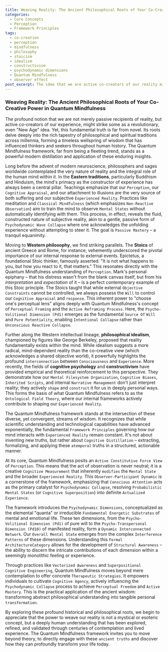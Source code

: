 ```yaml
---
title: Weaving Reality: The Ancient Philosophical Roots of Your Co-Creative Power in Quantum Mindfulness
categories:
  - Core Concepts
  - Perception
  - Framework Principles
tags:
  - co-creation
  - perception
  - mindfulness
  - philosophy
  - stoicism
  - idealism
  - constructivism
  - psychodynamic dimensions
  - Quantum Mindfulness
  - observer effect
post_excerpt: The idea that we are active co-creators of our reality might seem like a modern concept, but its roots stretch deep into ancient philosophical and spiritual traditions. This article explores how timeless wisdom from Eastern thought, Western philosophy, and contemporary psychology converges within the Quantum Mindfulness framework, revealing the profound and enduring truth of our mind's power to shape experience. Discover how intentional engagement with your inner world can lead to a more conscious and fulfilling life.
---
```


### Weaving Reality: The Ancient Philosophical Roots of Your Co-Creative Power in Quantum Mindfulness

The profound notion that we are not merely passive recipients of reality, but active co-creators of our experience, might strike some as a revolutionary, even "New Age" idea. Yet, this fundamental truth is far from novel. Its roots delve deeply into the rich tapestry of philosophical and spiritual traditions across millennia, forming a timeless wellspring of wisdom that has influenced thinkers and seekers throughout human history. The Quantum Mindfulness framework, far from being a fleeting trend, stands as a powerful modern distillation and application of these enduring insights.

Long before the advent of modern neuroscience, philosophers and sages worldwide contemplated the very nature of reality and the integral role of the human mind within it. In the **Eastern traditions**, particularly Buddhism and Hinduism, the mind's primacy as the constructor of experience has always been a central pillar. Teachings emphasize that our `Perception`, our `Cognitive Appraisal`, and our attachment to illusions are the very source of both suffering and our subjective `Experienced Reality`. Practices like meditation and `Classical Mindfulness` (which emphasizes `Non-Reactive Observation`) aim to train the mind to observe `Mental States` without automatically identifying with them. This process, in effect, reveals the fluid, constructed nature of subjective reality, akin to a gentle, passive form of `Psychodynamic Wave Collapse` where one acknowledges the unfolding experience without attempting to steer it. The goal is `Passive Mastery` – a tranquil equanimity.

Moving to **Western philosophy**, we find striking parallels. The **Stoics** of ancient Greece and Rome, for instance, vehemently underscored the pivotal importance of our internal response to external events. Epictetus, a foundational Stoic thinker, famously asserted: "It is not what happens to you, but how you react to it, that matters." This resonates directly with the Quantum Mindfulness understanding of `Perception`. Mark's personal epiphany – that his distress wasn't from the blank canvas itself, but from his *interpretation* and *expectation* of it – is a perfect contemporary example of this Stoic principle. The Stoics taught that while external `Objective Constraints` cannot be controlled, we always possess the `Will` to control our `Cognitive Appraisal` and `response`. This inherent power to "choose one's perceptual lens" aligns deeply with Quantum Mindfulness's concept of `Perceptual Framing` and the `Active Reframing Process`. Here, the `Psycho-Volitional Dimension (Pd1)` emerges as the fundamental `Source Of` `Will` and `Pure Potentiality`, enabling `Intentional Collapse` rather than `Unconscious Reactive Collapse`.

Further along the Western intellectual lineage, **philosophical idealism**, championed by figures like George Berkeley, proposed that reality fundamentally exists within the mind. While idealism suggests a more radical, mind-dependent reality than the co-creative view (which acknowledges a shared objective world), it powerfully highlights the profound `interconnection` between `Consciousness` and `Experience`. More recently, the fields of **cognitive psychology** and **constructivism** have provided empirical and theoretical reinforcement to this perspective. They demonstrate how our `Mental Filesystem Organization`, `Cognitive Biases`, `Inherited Scripts`, and internal `Narrative Management` don't just interpret reality; they actively `shape` and `construct` it for us in deeply personal ways. This forms the basis of what Quantum Mindfulness refers to as the `Ontological Field Theory`, where our internal frameworks actively contribute to shaping our `Experienced Reality`.

The Quantum Mindfulness framework stands at the intersection of these diverse, yet convergent, streams of wisdom. It recognizes that while scientific understanding and technological capabilities have advanced exponentially, the fundamental `Framework Principles` governing how our mind interacts with `Experienced Reality` remain constant. It's not about inventing new truths, but rather about `Cognitive Distillation` – extracting, formalizing, and applying these `atemporal` truths in a structured, actionable manner.

At its core, Quantum Mindfulness posits an `Active Constitutive Force View` of `Perception`. This means that the act of observation is never neutral; it is a creative `Cognitive Measurement` that inherently `modifies` the `Mental State` and the broader `Experienced Reality`. This `Observer-Participant Dynamic` is a cornerstone of the framework, emphasizing that `Conscious Attention` acts as the primary catalyst for `Psychodynamic Collapse`, resolving `Probabilistic Mental States` (or `Cognitive Superposition`) into definite `Actualized Experience`.

The framework introduces the `Psychodynamic Dimensions`, conceptualized as the elemental "quanta" or irreducible `Fundamental Energetic Substrates` of mental and emotional life. These ten dimensions, from the `Psycho-Volitional Dimension (Pd1)` of pure will to the `Psycho-Transpersonal Dimension (Pd10)` of manifested reality, form a `Dynamic Interconnected Network`. Our `Overall Mental State` emerges from the complex `Interference Patterns` of these dimensions. Understanding this `Formal ArchitectureCategory` allows for the development of `Structural Awareness` – the ability to discern the intricate contributions of each dimension within a seemingly monolithic feeling or experience.

Through practices like `Vectorized Awareness` and `Superpositional Cognitive Engineering`, Quantum Mindfulness moves beyond mere contemplation to offer concrete `Therapeutic Strategies`. It empowers individuals to cultivate `Cognitive Agency`, actively influencing the `Psychodynamic Collapse` process to achieve `Perceptual Freedom` and `Active Mastery`. This is the practical application of the ancient wisdom: transforming abstract philosophical understanding into tangible personal `transformation`.

By exploring these profound historical and philosophical roots, we begin to appreciate that the power to weave our reality is not a mystical or esoteric concept, but a deeply human understanding that has been explored, refined, and validated through centuries of contemplation and lived experience. The Quantum Mindfulness framework invites you to move beyond theory, to directly engage with these `ancient truths` and discover how they can profoundly transform your life today.